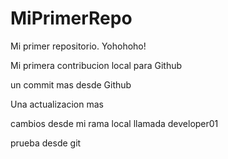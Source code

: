 # MiPrimerRepo

Mi primer repositorio. Yohohoho!

Mi primera contribucion local para Github

un commit mas desde Github

Una actualizacion mas

cambios desde mi rama local llamada developer01

prueba desde git